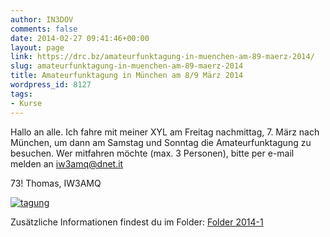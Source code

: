 ```yaml
---
author: IN3DOV
comments: false
date: 2014-02-27 09:41:46+00:00
layout: page
link: https://drc.bz/amateurfunktagung-in-muenchen-am-89-maerz-2014/
slug: amateurfunktagung-in-muenchen-am-89-maerz-2014
title: Amateurfunktagung in München am 8/9 März 2014
wordpress_id: 8127
tags:
- Kurse
---
```


Hallo an alle. Ich fahre mit meiner XYL am Freitag nachmittag, 7. März nach München, um dann am Samstag und Sonntag die Amateurfunktagung zu besuchen. Wer mitfahren möchte (max. 3 Personen), bitte per e-mail melden an iw3amq@dnet.it




73! Thomas, IW3AMQ




[![tagung](https://drc.bz/wp-content/uploads/2014/01/tagung.png)](https://drc.bz/wp-content/uploads/2014/01/tagung.png)




Zusätzliche Informationen findest du im Folder: [Folder 2014-1](https://drc.bz/wp-content/uploads/2014/01/Folder-2014-1.pdf)


